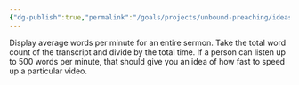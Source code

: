 ```yaml
---
{"dg-publish":true,"permalink":"/goals/projects/unbound-preaching/ideas/fast-and-slow-speakers/","tags":["website"],"created":"Dec 23, 2018, 8:12 AM","updated":"Dec 23, 2018, 8:12 AM"}
---
```



Display average words per minute for an entire sermon. Take the total word count of the transcript and divide by the total time. If a person can listen up to 500 words per minute, that should give you an idea of how fast to speed up a particular video.



